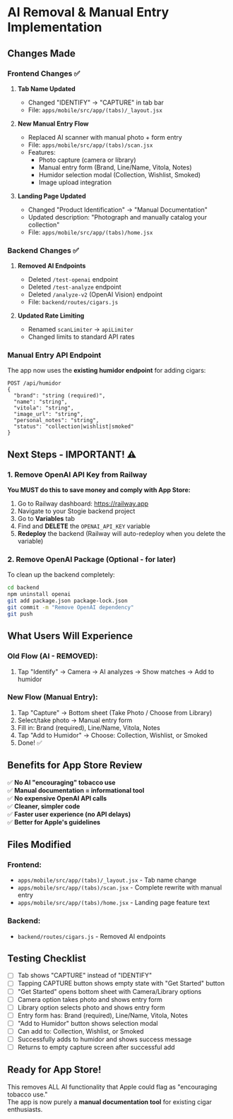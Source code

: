 # AI Removal & Manual Entry Implementation

## Changes Made

### Frontend Changes ✅

1. **Tab Name Updated**
   - Changed "IDENTIFY" → "CAPTURE" in tab bar
   - File: `apps/mobile/src/app/(tabs)/_layout.jsx`

2. **New Manual Entry Flow**
   - Replaced AI scanner with manual photo + form entry
   - File: `apps/mobile/src/app/(tabs)/scan.jsx`
   - Features:
     - Photo capture (camera or library)
     - Manual entry form (Brand, Line/Name, Vitola, Notes)
     - Humidor selection modal (Collection, Wishlist, Smoked)
     - Image upload integration

3. **Landing Page Updated**
   - Changed "Product Identification" → "Manual Documentation"
   - Updated description: "Photograph and manually catalog your collection"
   - File: `apps/mobile/src/app/(tabs)/home.jsx`

### Backend Changes ✅

1. **Removed AI Endpoints**
   - Deleted `/test-openai` endpoint
   - Deleted `/test-analyze` endpoint
   - Deleted `/analyze-v2` (OpenAI Vision) endpoint
   - File: `backend/routes/cigars.js`

2. **Updated Rate Limiting**
   - Renamed `scanLimiter` → `apiLimiter`
   - Changed limits to standard API rates

### Manual Entry API Endpoint

The app now uses the **existing humidor endpoint** for adding cigars:

```
POST /api/humidor
{
  "brand": "string (required)",
  "name": "string",
  "vitola": "string",
  "image_url": "string",
  "personal_notes": "string",
  "status": "collection|wishlist|smoked"
}
```

## Next Steps - IMPORTANT! ⚠️

### 1. Remove OpenAI API Key from Railway

**You MUST do this to save money and comply with App Store:**

1. Go to Railway dashboard: https://railway.app
2. Navigate to your Stogie backend project
3. Go to **Variables** tab
4. Find and **DELETE** the `OPENAI_API_KEY` variable
5. **Redeploy** the backend (Railway will auto-redeploy when you delete the variable)

### 2. Remove OpenAI Package (Optional - for later)

To clean up the backend completely:

```bash
cd backend
npm uninstall openai
git add package.json package-lock.json
git commit -m "Remove OpenAI dependency"
git push
```

## What Users Will Experience

### Old Flow (AI - REMOVED):
1. Tap "Identify" → Camera → AI analyzes → Show matches → Add to humidor

### New Flow (Manual Entry):
1. Tap "Capture" → Bottom sheet (Take Photo / Choose from Library)
2. Select/take photo → Manual entry form
3. Fill in: Brand (required), Line/Name, Vitola, Notes
4. Tap "Add to Humidor" → Choose: Collection, Wishlist, or Smoked
5. Done! ✅

## Benefits for App Store Review

✅ **No AI "encouraging" tobacco use**  
✅ **Manual documentation = informational tool**  
✅ **No expensive OpenAI API calls**  
✅ **Cleaner, simpler code**  
✅ **Faster user experience (no API delays)**  
✅ **Better for Apple's guidelines**  

## Files Modified

### Frontend:
- `apps/mobile/src/app/(tabs)/_layout.jsx` - Tab name change
- `apps/mobile/src/app/(tabs)/scan.jsx` - Complete rewrite with manual entry
- `apps/mobile/src/app/(tabs)/home.jsx` - Landing page feature text

### Backend:
- `backend/routes/cigars.js` - Removed AI endpoints

## Testing Checklist

- [ ] Tab shows "CAPTURE" instead of "IDENTIFY"
- [ ] Tapping CAPTURE button shows empty state with "Get Started" button
- [ ] "Get Started" opens bottom sheet with Camera/Library options
- [ ] Camera option takes photo and shows entry form
- [ ] Library option selects photo and shows entry form
- [ ] Entry form has: Brand (required), Line/Name, Vitola, Notes
- [ ] "Add to Humidor" button shows selection modal
- [ ] Can add to: Collection, Wishlist, or Smoked
- [ ] Successfully adds to humidor and shows success message
- [ ] Returns to empty capture screen after successful add

## Ready for App Store!

This removes ALL AI functionality that Apple could flag as "encouraging tobacco use."  
The app is now purely a **manual documentation tool** for existing cigar enthusiasts.


